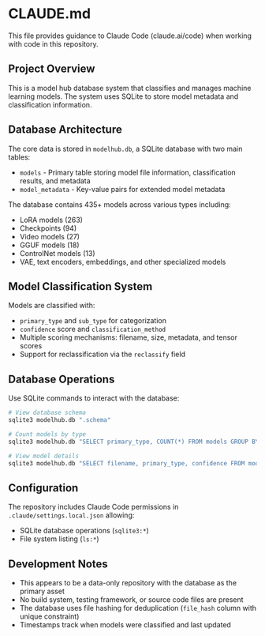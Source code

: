 # CLAUDE.md

This file provides guidance to Claude Code (claude.ai/code) when working with code in this repository.

## Project Overview

This is a model hub database system that classifies and manages machine learning models. The system uses SQLite to store model metadata and classification information.

## Database Architecture

The core data is stored in `modelhub.db`, a SQLite database with two main tables:

- `models` - Primary table storing model file information, classification results, and metadata
- `model_metadata` - Key-value pairs for extended model metadata

The database contains 435+ models across various types including:
- LoRA models (263)
- Checkpoints (94) 
- Video models (27)
- GGUF models (18)
- ControlNet models (13)
- VAE, text encoders, embeddings, and other specialized models

## Model Classification System

Models are classified with:
- `primary_type` and `sub_type` for categorization
- `confidence` score and `classification_method`
- Multiple scoring mechanisms: filename, size, metadata, and tensor scores
- Support for reclassification via the `reclassify` field

## Database Operations

Use SQLite commands to interact with the database:

```bash
# View database schema
sqlite3 modelhub.db ".schema"

# Count models by type
sqlite3 modelhub.db "SELECT primary_type, COUNT(*) FROM models GROUP BY primary_type"

# View model details
sqlite3 modelhub.db "SELECT filename, primary_type, confidence FROM models WHERE primary_type = 'lora' LIMIT 5"
```

## Configuration

The repository includes Claude Code permissions in `.claude/settings.local.json` allowing:
- SQLite database operations (`sqlite3:*`)
- File system listing (`ls:*`)

## Development Notes

- This appears to be a data-only repository with the database as the primary asset
- No build system, testing framework, or source code files are present
- The database uses file hashing for deduplication (`file_hash` column with unique constraint)
- Timestamps track when models were classified and last updated